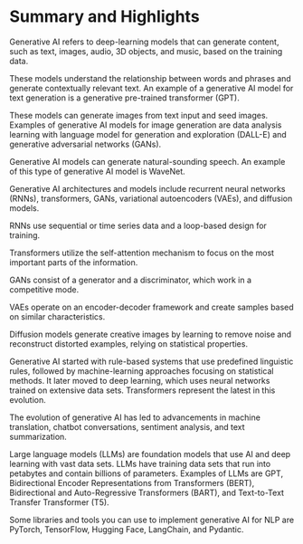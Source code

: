 # Summary and Highlights

Generative AI refers to deep-learning models that can generate content, such as text, images, audio, 3D objects, and music, based on the training data.

These models understand the relationship between words and phrases and generate contextually relevant text. An example of a generative AI model for text generation is a generative pre-trained transformer (GPT).

These models can generate images from text input and seed images. Examples of generative AI models for image generation are data analysis learning with language model for generation and exploration (DALL-E) and generative adversarial networks (GANs).

Generative AI models can generate natural-sounding speech. An example of this type of generative AI model is WaveNet.

Generative AI architectures and models include recurrent neural networks (RNNs), transformers, GANs, variational autoencoders (VAEs), and diffusion models.

RNNs use sequential or time series data and a loop-based design for training.

Transformers utilize the self-attention mechanism to focus on the most important parts of the information.

GANs consist of a generator and a discriminator, which work in a competitive mode.

VAEs operate on an encoder-decoder framework and create samples based on similar characteristics.

Diffusion models generate creative images by learning to remove noise and reconstruct distorted examples, relying on statistical properties.

Generative AI started with rule-based systems that use predefined linguistic rules, followed by machine-learning approaches focusing on statistical methods. It later moved to deep learning, which uses neural networks trained on extensive data sets. Transformers represent the latest in this evolution.

The evolution of generative AI has led to advancements in machine translation, chatbot conversations, sentiment analysis, and text summarization.

Large language models (LLMs) are foundation models that use AI and deep learning with vast data sets. LLMs have training data sets that run into petabytes and contain billions of parameters. Examples of LLMs are GPT, Bidirectional Encoder Representations from Transformers (BERT), Bidirectional and Auto-Regressive Transformers (BART), and Text-to-Text Transfer Transformer (T5).

Some libraries and tools you can use to implement generative AI for NLP are PyTorch, TensorFlow, Hugging Face, LangChain, and Pydantic.